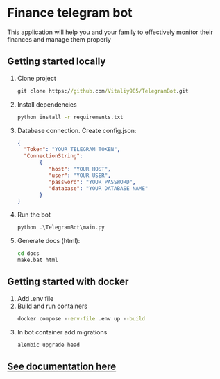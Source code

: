 # **Finance telegram bot**

This application will help you and your family to effectively monitor their finances and manage them properly
## Getting started locally
1. Clone project
    ```cmd
    git clone https://github.com/Vitaliy985/TelegramBot.git 
   ```
2. Install dependencies
    ```cmd
   python install -r requirements.txt
   ```
3. Database connection. Create config.json:
    ```json
   {
      "Token": "YOUR TELEGRAM TOKEN",
      "ConnectionString":
           {
              "host": "YOUR HOST",
              "user": "YOUR USER",
              "password": "YOUR PASSWORD",
              "database": "YOUR DATABASE NAME"
           }
   }
   ```
4. Run the bot
    ```cmd
    python .\TelegramBot\main.py
    ```
5. Generate docs (html):
   ```cmd
   cd docs
   make.bat html
   ```
## Getting started with docker
1. Add .env file
2. Build and run containers
    ```cmd
    docker compose --env-file .env up --build
    ```
 3. In bot container add migrations
    ```cmd
    alembic upgrade head
    ```
## [See documentation here](./docs/_build/html/index.html)
